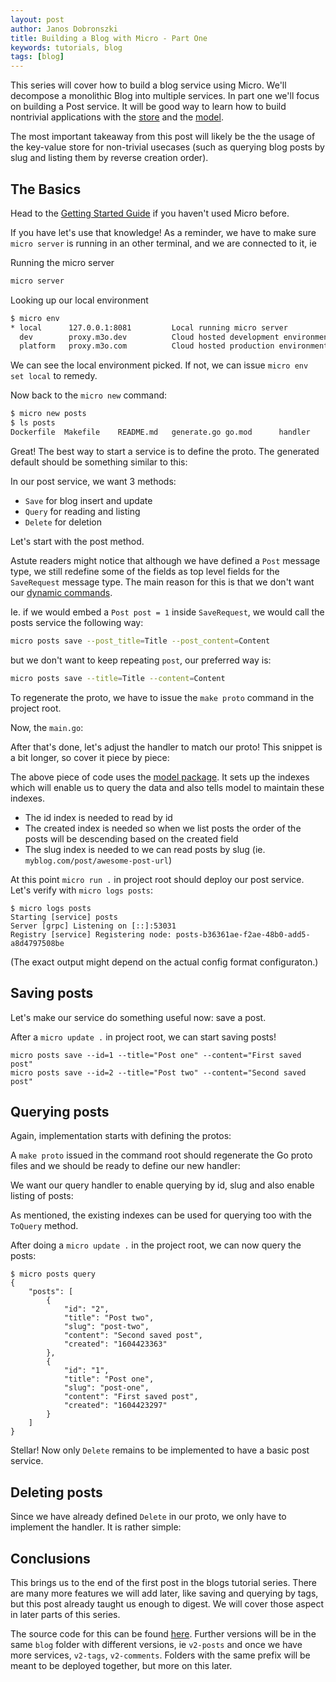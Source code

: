 ```yaml
---
layout: post
author: Janos Dobronszki
title: Building a Blog with Micro - Part One
keywords: tutorials, blog
tags: [blog]
---
```


This series will cover how to build a blog service using Micro. We'll decompose a monolithic Blog into multiple services. 
In part one we'll focus on building a Post service. It will be good way to learn how to build nontrivial applications with 
the [store](https://micro.dev/reference#store) and the [model](https://github.com/micro/dev/tree/master/model).

The most important takeaway from this post will likely be the the usage of the key-value store for non-trivial usecases 
(such as querying blog posts by slug and listing them by reverse creation order).

## The Basics

Head to the [Getting Started Guide](/getting-started) if you haven't used Micro before.

If you have let's use that knowledge! As a reminder, we have to make sure `micro server` is running in an other terminal, 
and we are connected to it, ie


Running the micro server

```sh
micro server
```

Looking up our local environment

```sh
$ micro env
* local      127.0.0.1:8081         Local running micro server
  dev        proxy.m3o.dev          Cloud hosted development environment
  platform   proxy.m3o.com          Cloud hosted production environment
```

We can see the local environment picked. If not, we can issue `micro env set local` to remedy.   

Now back to the `micro new` command:

```sh
$ micro new posts
$ ls posts
Dockerfile	Makefile	README.md	generate.go	go.mod		handler		main.go		proto
```

Great! The best way to start a service is to define the proto. The generated default should be something similar to this:

In our post service, we want 3 methods:
- `Save` for blog insert and update
- `Query` for reading and listing
- `Delete` for deletion

Let's start with the post method.

<script src="https://gist.github.com/asim/31628c6faf61b392b31bcefc79daa289.js"></script>

Astute readers might notice that although we have defined a `Post` message type, we still redefine some of the fields as top level fields for the `SaveRequest` message type.
The main reason for this is that we don't want our [dynamic commands](https://micro.dev/reference#dynamic-commands).

Ie. if we would embed a `Post post = 1` inside `SaveRequest`, we would call the posts service the following way:

```sh
micro posts save --post_title=Title --post_content=Content
```

but we don't want to keep repeating `post`, our preferred way is:

```sh
micro posts save --title=Title --content=Content
```

To regenerate the proto, we have to issue the `make proto` command in the project root.

Now, the `main.go`:

<script src="https://gist.github.com/asim/99d3bea6fdd234b373473309cab055a1.js"></script>

After that's done, let's adjust the handler to match our proto! This snippet is a bit longer, so cover it piece by piece:

<script src="https://gist.github.com/asim/10b96ed42e300959ec96e963ed4cc6e2.js"></script>

The above piece of code uses the [model package](https://github.com/micro/dev/tree/master/model). It sets up the indexes which will enable us to query the data and also tells model to maintain these indexes.

- The id index is needed to read by id
- The created index is needed so when we list posts the order of the posts will be descending based on the created field
- The slug index is needed to we can read posts by slug (ie. `myblog.com/post/awesome-post-url`)

At this point `micro run .` in project root should deploy our post service. Let's verify with `micro logs posts`:

```
$ micro logs posts
Starting [service] posts
Server [grpc] Listening on [::]:53031
Registry [service] Registering node: posts-b36361ae-f2ae-48b0-add5-a8d4797508be
```

(The exact output might depend on the actual config format configuraton.)

## Saving posts

Let's make our service do something useful now: save a post.

<script src="https://gist.github.com/asim/a1870dccc4ad1eb137a602ae9e884af6.js"></script>

After a `micro update .` in project root, we can start saving posts!

```
micro posts save --id=1 --title="Post one" --content="First saved post"
micro posts save --id=2 --title="Post two" --content="Second saved post"
```

## Querying posts

Again, implementation starts with defining the protos:

<script src="https://gist.github.com/asim/d3dea1832609b32538838529e693f9bf.js"></script>

A `make proto` issued in the command root should regenerate the Go proto files and we should be ready to define our new handler:

We want our query handler to enable querying by id, slug and also enable listing of posts:
<script src="https://gist.github.com/asim/4cc45b6fceb459332a61bed0f88a99d6.js"></script>

As mentioned, the existing indexes can be used for querying too with the `ToQuery` method.

After doing a `micro update .` in the project root, we can now query the posts:

```
$ micro posts query
{
	"posts": [
		{
			"id": "2",
			"title": "Post two",
			"slug": "post-two",
			"content": "Second saved post",
			"created": "1604423363"
		},
		{
			"id": "1",
			"title": "Post one",
			"slug": "post-one",
			"content": "First saved post",
			"created": "1604423297"
		}
	]
}

```

Stellar! Now only `Delete` remains to be implemented to have a basic post service.

## Deleting posts

Since we have already defined `Delete` in our proto, we only have to implement the handler. It is rather simple:

<script src="https://gist.github.com/asim/a3c7875a5fc47439b43740b274ab3ac3.js"></script>

## Conclusions

This brings us to the end of the first post in the blogs tutorial series.
There are many more features we will add later, like saving and querying by tags, but this post already taught us enough to digest.
We will cover those aspect in later parts of this series.

The source code for this can be found [here](https://github.com/micro/dev/tree/master/blog/v1-posts).
Further versions will be in the same `blog` folder with different versions, ie `v2-posts` and once we have more services, `v2-tags`, `v2-comments`.
Folders with the same prefix will be meant to be deployed together, but more on this later.

